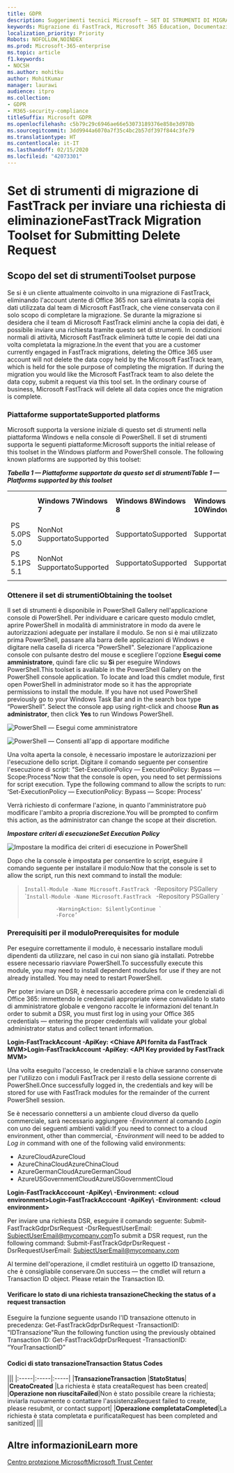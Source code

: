 ```yaml
---
title: GDPR
description: Suggerimenti tecnici Microsoft — SET DI STRUMENTI DI MIGRAZIONE DI FASTTRACK PER INVIARE LE RICHIESTE DI ELIMINAZIONE
keywords: Migrazione di FastTrack, Microsoft 365 Education, Documentazione Microsoft 365, GDPR
localization_priority: Priority
Robots: NOFOLLOW,NOINDEX
ms.prod: Microsoft-365-enterprise
ms.topic: article
f1.keywords:
- NOCSH
ms.author: mohitku
author: MohitKumar
manager: laurawi
audience: itpro
ms.collection:
- GDPR
- M365-security-compliance
titleSuffix: Microsoft GDPR
ms.openlocfilehash: c5b79c29c6946ae66e53073189376e858e3d978b
ms.sourcegitcommit: 3dd9944a6070a7f35c4bc2b57df397f844c3fe79
ms.translationtype: HT
ms.contentlocale: it-IT
ms.lasthandoff: 02/15/2020
ms.locfileid: "42073301"
---
```

# <a name="fasttrack-migration-toolset-for-submitting-delete-request"></a><span data-ttu-id="3e649-104">Set di strumenti di migrazione di FastTrack per inviare una richiesta di eliminazione</span><span class="sxs-lookup"><span data-stu-id="3e649-104">FastTrack Migration Toolset for Submitting Delete Request</span></span>

## <a name="toolset-purpose"></a><span data-ttu-id="3e649-105">Scopo del set di strumenti</span><span class="sxs-lookup"><span data-stu-id="3e649-105">Toolset purpose</span></span>

<span data-ttu-id="3e649-p101">Se si è un cliente attualmente coinvolto in una migrazione di FastTrack, eliminando l'account utente di Office 365 non sarà eliminata la copia dei dati utilizzata dal team di Microsoft FastTrack, che viene conservata con il solo scopo di completare la migrazione. Se durante la migrazione si desidera che il team di Microsoft FastTrack elimini anche la copia dei dati, è possibile inviare una richiesta tramite questo set di strumenti. In condizioni normali di attività, Microsoft FastTrack eliminerà tutte le copie dei dati una volta completata la migrazione.</span><span class="sxs-lookup"><span data-stu-id="3e649-p101">In the event that you are a customer currently engaged in FastTrack migrations, deleting the Office 365 user account will not delete the data copy held by the Microsoft FastTrack team, which is held for the sole purpose of completing the migration. If during the migration you would like the Microsoft FastTrack team to also delete the data copy, submit a request via this tool set. In the ordinary course of business, Microsoft FastTrack will delete all data copies once the migration is complete.</span></span>

### <a name="supported-platforms"></a><span data-ttu-id="3e649-109">Piattaforme supportate</span><span class="sxs-lookup"><span data-stu-id="3e649-109">Supported platforms</span></span>
<span data-ttu-id="3e649-p102">Microsoft supporta la versione iniziale di questo set di strumenti nella piattaforma Windows e nella console di PowerShell. Il set di strumenti supporta le seguenti piattaforme:</span><span class="sxs-lookup"><span data-stu-id="3e649-p102">Microsoft supports the initial release of this  toolset in the Windows platform and PowerShell console. The following known platforms are supported by this toolset:</span></span>
 
<span data-ttu-id="3e649-112">***Tabella 1 — Piattaforme supportate da questo set di strumenti***</span><span class="sxs-lookup"><span data-stu-id="3e649-112">***Table 1 — Platforms supported by this toolset***</span></span>
 
<!--start table here HEADER -->
 
|||||||
|:-----|:-----|:-----|:-----|:-----|:-----|
| |<span data-ttu-id="3e649-113">**Windows 7**</span><span class="sxs-lookup"><span data-stu-id="3e649-113">**Windows 7**</span></span>|<span data-ttu-id="3e649-114">**Windows 8**</span><span class="sxs-lookup"><span data-stu-id="3e649-114">**Windows 8**</span></span>|<span data-ttu-id="3e649-115">**Windows 10**</span><span class="sxs-lookup"><span data-stu-id="3e649-115">**Windows 10**</span></span>|<span data-ttu-id="3e649-116">**Windows Server 2012**</span><span class="sxs-lookup"><span data-stu-id="3e649-116">**Windows Server 2012**</span></span>|<span data-ttu-id="3e649-117">**Windows Server 2016**</span><span class="sxs-lookup"><span data-stu-id="3e649-117">**Windows Server 2016**</span></span>|
|<span data-ttu-id="3e649-118">PS 5.0</span><span class="sxs-lookup"><span data-stu-id="3e649-118">PS 5.0</span></span>|<span data-ttu-id="3e649-119">Non</span><span class="sxs-lookup"><span data-stu-id="3e649-119">Not</span></span><br/><span data-ttu-id="3e649-120">Supportato</span><span class="sxs-lookup"><span data-stu-id="3e649-120">Supported</span></span>|<span data-ttu-id="3e649-121">Supportato</span><span class="sxs-lookup"><span data-stu-id="3e649-121">Supported</span></span>|<span data-ttu-id="3e649-122">Supportato</span><span class="sxs-lookup"><span data-stu-id="3e649-122">Supported</span></span>|<span data-ttu-id="3e649-123">Supportato</span><span class="sxs-lookup"><span data-stu-id="3e649-123">Supported</span></span>|<span data-ttu-id="3e649-124">Supportato</span><span class="sxs-lookup"><span data-stu-id="3e649-124">Supported</span></span>|
|<span data-ttu-id="3e649-125">PS 5.1</span><span class="sxs-lookup"><span data-stu-id="3e649-125">PS 5.1</span></span>|<span data-ttu-id="3e649-126">Non</span><span class="sxs-lookup"><span data-stu-id="3e649-126">Not</span></span><br/><span data-ttu-id="3e649-127">Supportato</span><span class="sxs-lookup"><span data-stu-id="3e649-127">Supported</span></span>|<span data-ttu-id="3e649-128">Supportato</span><span class="sxs-lookup"><span data-stu-id="3e649-128">Supported</span></span>|<span data-ttu-id="3e649-129">Supportato</span><span class="sxs-lookup"><span data-stu-id="3e649-129">Supported</span></span>|<span data-ttu-id="3e649-130">Supportato</span><span class="sxs-lookup"><span data-stu-id="3e649-130">Supported</span></span>|<span data-ttu-id="3e649-131">Supportato</span><span class="sxs-lookup"><span data-stu-id="3e649-131">Supported</span></span>|
|||
 
<!-- end of table -->

### <a name="obtaining-the-toolset"></a><span data-ttu-id="3e649-132">Ottenere il set di strumenti</span><span class="sxs-lookup"><span data-stu-id="3e649-132">Obtaining the toolset</span></span>

<span data-ttu-id="3e649-p103">Il set di strumenti è disponibile in PowerShell Gallery nell'applicazione console di PowerShell. Per individuare e caricare questo modulo cmdlet, aprire PowerShell in modalità di amministratore in modo da avere le autorizzazioni adeguate per installare il modulo. Se non si è mai utilizzato prima PowerShell, passare alla barra delle applicazioni di Windows e digitare nella casella di ricerca "PowerShell". Selezionare l'applicazione console con pulsante destro del mouse e scegliere l'opzione **Esegui come amministratore**, quindi fare clic su **Sì** per eseguire Windows PowerShell.</span><span class="sxs-lookup"><span data-stu-id="3e649-p103">This toolset is available in the PowerShell Gallery on the PowerShell console application.  To locate and load this cmdlet module, first open PowerShell in administrator mode so it has the appropriate permissions to install the module. If you have not used PowerShell previously go to your Windows Task Bar and in the search box type “PowerShell”. Select the console app using right-click and choose **Run as administrator**, then click **Yes** to run Windows PowerShell.</span></span>

![PowerShell — Esegui come amministratore](../media/fasttrack-powershell_image.png)

![PowerShell — Consenti all'app di apportare modifiche](../media/fasttrack-run-powershell_image.png)

<span data-ttu-id="3e649-p104">Una volta aperta la console, è necessario impostare le autorizzazioni per l'esecuzione dello script. Digitare il comando seguente per consentire l'esecuzione di script: "Set-ExecutionPolicy — ExecutionPolicy: Bypass — Scope:Process"</span><span class="sxs-lookup"><span data-stu-id="3e649-p104">Now that the console is open, you need to set permissions for script execution. Type the following command to allow the scripts to run: ‘Set-ExecutionPolicy — ExecutionPolicy: Bypass — Scope: Process’</span></span>

<span data-ttu-id="3e649-141">Verrà richiesto di confermare l'azione, in quanto l'amministratore può modificare l'ambito a propria discrezione.</span><span class="sxs-lookup"><span data-stu-id="3e649-141">You will be prompted to confirm this action, as the administrator can change the scope at their discretion.</span></span>

<span data-ttu-id="3e649-142">***Impostare criteri di esecuzione***</span><span class="sxs-lookup"><span data-stu-id="3e649-142">***Set Execution Policy***</span></span>

![Impostare la modifica dei criteri di esecuzione in PowerShell](../media/powershell-set-execution-policy_image.png)

<span data-ttu-id="3e649-144">Dopo che la console è impostata per consentire lo script, eseguire il comando seguente per installare il modulo:</span><span class="sxs-lookup"><span data-stu-id="3e649-144">Now that the console is set to allow the script,  run this next command to install the module:</span></span>

><span data-ttu-id="3e649-145">`Install-Module -Name Microsoft.FastTrack ` -Repository PSGallery \`</span><span class="sxs-lookup"><span data-stu-id="3e649-145">`Install-Module -Name Microsoft.FastTrack ` -Repository PSGallery \`</span></span>
>        
>               -WarningAction: SilentlyContinue `
>               -Force’

### <a name="prerequisites-for-module"></a><span data-ttu-id="3e649-146">Prerequisiti per il modulo</span><span class="sxs-lookup"><span data-stu-id="3e649-146">Prerequisites for module</span></span>
<span data-ttu-id="3e649-p105">Per eseguire correttamente il modulo, è necessario installare moduli dipendenti da utilizzare, nel caso in cui non siano già installati. Potrebbe essere necessario riavviare PowerShell.</span><span class="sxs-lookup"><span data-stu-id="3e649-p105">To successfully execute this module, you may need to install dependent modules for use if they are not already installed. You may need to restart PowerShell.</span></span>  

<span data-ttu-id="3e649-149">Per poter inviare un DSR, è necessario accedere prima con le credenziali di Office 365: immettendo le credenziali appropriate viene convalidato lo stato di amministratore globale e vengono raccolte le informazioni del tenant.</span><span class="sxs-lookup"><span data-stu-id="3e649-149">In order to submit a DSR, you must first log in using your Office 365 credentials — entering the proper credentials will validate your global administrator status and collect tenant information.</span></span> 

<span data-ttu-id="3e649-150">**Login-FastTrackAccount -ApiKey: \<Chiave API fornita da FastTrack MVM\>**</span><span class="sxs-lookup"><span data-stu-id="3e649-150">**Login-FastTrackAccount -ApiKey: \<API Key provided by FastTrack MVM\>**</span></span>

<span data-ttu-id="3e649-151">Una volta eseguito l'accesso, le credenziali e la chiave saranno conservate per l'utilizzo con i moduli FastTrack per il resto della sessione corrente di PowerShell.</span><span class="sxs-lookup"><span data-stu-id="3e649-151">Once successfully logged in, the credentials and key will be stored for use with FastTrack modules for the remainder of the current PowerShell session.</span></span>

<span data-ttu-id="3e649-152">Se è necessario connettersi a un ambiente cloud diverso da quello commerciale, sarà necessario aggiungere *-Environment* al comando *Login* con uno dei seguenti ambienti validi:</span><span class="sxs-lookup"><span data-stu-id="3e649-152">If you need to connect to a cloud environment, other than commercial, *-Environment* will need to be added to *Log in* command with one of the following valid environments:</span></span>
- <span data-ttu-id="3e649-153">AzureCloud</span><span class="sxs-lookup"><span data-stu-id="3e649-153">AzureCloud</span></span>
- <span data-ttu-id="3e649-154">AzureChinaCloud</span><span class="sxs-lookup"><span data-stu-id="3e649-154">AzureChinaCloud</span></span>
- <span data-ttu-id="3e649-155">AzureGermanCloud</span><span class="sxs-lookup"><span data-stu-id="3e649-155">AzureGermanCloud</span></span>
- <span data-ttu-id="3e649-156">AzureUSGovernmentCloud</span><span class="sxs-lookup"><span data-stu-id="3e649-156">AzureUSGovernmentCloud</span></span>

<span data-ttu-id="3e649-157">**Login-FastTrackAcccount -ApiKey\ <API Key provided by FastTrack MVM> -Environment: <cloud environment\>**</span><span class="sxs-lookup"><span data-stu-id="3e649-157">**Login-FastTrackAcccount -ApiKey\ <API Key provided by FastTrack MVM> -Environment: <cloud environment\>**</span></span>

<span data-ttu-id="3e649-158">Per inviare una richiesta DSR, eseguire il comando seguente: Submit-FastTrackGdprDsrRequest -DsrRequestUserEmail: SubjectUserEmail@mycompany.com</span><span class="sxs-lookup"><span data-stu-id="3e649-158">To submit a DSR request, run the following command: Submit-FastTrackGdprDsrRequest -DsrRequestUserEmail: SubjectUserEmail@mycompany.com</span></span>

<span data-ttu-id="3e649-p106">Al termine dell'operazione, il cmdlet restituirà un oggetto ID transazione, che è consigliabile conservare.</span><span class="sxs-lookup"><span data-stu-id="3e649-p106">On success — the cmdlet will return a Transaction ID object. Please retain the Transaction ID.</span></span>


#### <a name="checking-the-status-of-a-request-transaction"></a><span data-ttu-id="3e649-161">Verificare lo stato di una richiesta transazione</span><span class="sxs-lookup"><span data-stu-id="3e649-161">Checking the status of a request transaction</span></span>

<span data-ttu-id="3e649-162">Eseguire la funzione seguente usando l'ID transazione ottenuto in precedenza: Get-FastTrackGdprDsrRequest -TransactionID: "IDTransazione"</span><span class="sxs-lookup"><span data-stu-id="3e649-162">Run the following function using the previously obtained Transaction ID: Get-FastTrackGdprDsrRequest -TransactionID: “YourTransactionID”</span></span>

#### <a name="transaction-status-codes"></a><span data-ttu-id="3e649-163">Codici di stato transazione</span><span class="sxs-lookup"><span data-stu-id="3e649-163">Transaction Status Codes</span></span>
<!--start table here no header -->

|||
|:-----|:-----|:-----|
|<span data-ttu-id="3e649-164">**Transazione**</span><span class="sxs-lookup"><span data-stu-id="3e649-164">**Transaction**</span></span> |<span data-ttu-id="3e649-165">**Stato**</span><span class="sxs-lookup"><span data-stu-id="3e649-165">**Status**</span></span>|
|<span data-ttu-id="3e649-166">**Creato**</span><span class="sxs-lookup"><span data-stu-id="3e649-166">**Created**</span></span> |<span data-ttu-id="3e649-167">La richiesta è stata creata</span><span class="sxs-lookup"><span data-stu-id="3e649-167">Request has been created</span></span>|
|<span data-ttu-id="3e649-168">**Operazione non riuscita**</span><span class="sxs-lookup"><span data-stu-id="3e649-168">**Failed**</span></span>|<span data-ttu-id="3e649-169">Non è stato possibile creare la richiesta; inviarla nuovamente o contattare l'assistenza</span><span class="sxs-lookup"><span data-stu-id="3e649-169">Request failed to create, please resubmit, or contact support</span></span>|
|<span data-ttu-id="3e649-170">**Operazione completata**</span><span class="sxs-lookup"><span data-stu-id="3e649-170">**Completed**</span></span>|<span data-ttu-id="3e649-171">La richiesta è stata completata e purificata</span><span class="sxs-lookup"><span data-stu-id="3e649-171">Request has been completed and sanitized</span></span>|
|||

<!-- end of table -->

<!-- original version: **Created**  Request has been created<br/>**Failed** Request failed to create, please resubmit, or contact support<br/>**Completed** Request has been completed and sanitized -->


## <a name="learn-more"></a><span data-ttu-id="3e649-172">Altre informazioni</span><span class="sxs-lookup"><span data-stu-id="3e649-172">Learn more</span></span>
[<span data-ttu-id="3e649-173">Centro protezione Microsoft</span><span class="sxs-lookup"><span data-stu-id="3e649-173">Microsoft Trust Center</span></span>](https://www.microsoft.com/TrustCenter/Privacy/gdpr/default.aspx)

